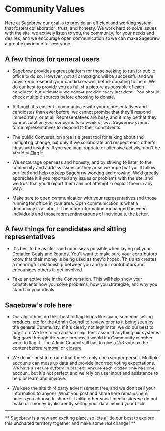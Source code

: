 # Community Values #
Here at Sagebrew our goal is to provide an efficient
and working system that fosters collaboration, trust, and
honesty. We work hard to solve issues with the site, we
actively listen to you, the community, for your needs and
desires, and we encourage open communication so we can
make Sagebrew a great experience for everyone.

## A few things for general users ##
- Sagebrew provides a great platform for those seeking
  to run for public office to do so. However, not all campaigns
  will be successful and we advise you research your candidates
  well before donating to them. We do our best to provide you
  as full of a picture as possible of each candidate, but
  ultimately we cannot provide every last detail. You should
  check multiple sources before choosing to donate.

- Although it's easier to communicate with your representatives
  and candidates than ever before, we cannot promise that they'll respond
  immediately, or at all. Representatives are busy, and it may be
  that they cannot solution your concerns for a week or two. Sagebrew
  cannot force representatives to respond to their constituents.

- The public Conversation area is a great tool for talking
  about and instigating change, but only if we collaborate
  and respect each other's ideas and insights. If you see
  inappropriate or offensive activity, don't be afraid to [Flag][1]
  it.

- We encourage openness and honesty, and by striving
  to listen to the community and address issues as they arise
  we hope that you'll follow our lead and help us keep
  Sagebrew working and growing. We'd greatly appreciate it if you
  reported any issues or problems with the site, and we trust that
  you'll report them and not attempt to exploit them in any way.

- Make sure to open communication with your representatives and those running 
  for office in your area. Open communication is what a democracy is all about.
  The more information exchanged between individuals and those representing 
  groups of individuals, the better.

## A few things for candidates and sitting representatives ##
- It's best to be as clear and concise as possible when laying
  out your [Donation Goals][4] and Rounds. You'll want to make sure
  your contributors know that their money is being used as they'd
  hoped. This also creates a meaningful relationship between
  you and your contributors and encourages others to get involved.

- Take an active role in the Conversation. This will help show your constituents how you
  solve problems, how you strategize, and why you stand for your ideals.

## Sagebrew's role here ##
- Our algorithms do their best to flag things like spam, someone selling products, etc
  for the [Admin Council][5] to review prior to it being seen by the general Community.
  If it's clearly not legitimate, we do our best to tidy it up. We like to run a clean
  ship. Rest assured anything our systems flag goes through the same process it would if a 
  Community member were to flag it. The Admin Council still has to give a 2/3 vote on the 
  content before [removal][2] or [closure][3].

- We do our best to ensure that there's only one user per person. Multiple accounts can
  mess up data and provide incorrect voting expectations. We have a secure system in
  place to ensure each citizen only has one account, but it's not perfect and we rely on
  user input and assistance to help us learn and improve.

- We keep the site third party advertisement free, and we don't sell your information
  to anyone. What you post and share here remains here unless you choose to share it.
  Unlike other social media sites we do not make our money by discreetly selling your data
  behind your back.



** **

** Sagebrew is a new and exciting place, so lets all do our best to explore
this uncharted territory together and make some real change! **


[1]: /help/privileges/flagging/
[2]: /help/conversation/deletions/
[3]: /help/conversation/closed/
[4]: /help/campaigns/donation_goals/
[5]: /help/reputation/admin_council/